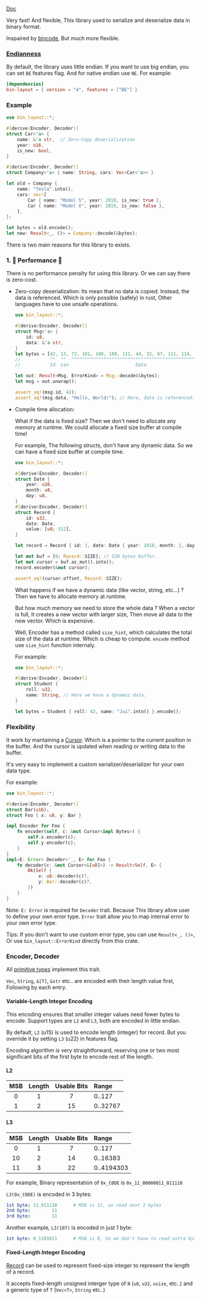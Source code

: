 [Doc](https://docs.rs/bin-layout/)

Very fast! And flexible, This library used to serialize and deserialize data in binary format.

Inspaired by [bincode](https://github.com/bincode-org/bincode), But much more flexible.

### [Endianness](https://en.wikipedia.org/wiki/Endianness)

By default, the library uses little endian.
If you want to use big endian, you can set `BE` features flag. And for native endian use `NE`. For example:

```toml
[dependencies]
bin-layout = { version = "4", features = ["BE"] }
```

### Example

```rust
use bin_layout::*;

#[derive(Encoder, Decoder)]
struct Car<'a> {
    name: &'a str,  // Zero-Copy deserialization
    year: u16,
    is_new: bool,
}

#[derive(Encoder, Decoder)]
struct Company<'a> { name: String, cars: Vec<Car<'a>> }

let old = Company {
    name: "Tesla".into(),
    cars: vec![
        Car { name: "Model S", year: 2018, is_new: true },
        Car { name: "Model X", year: 2019, is_new: false },
    ],
};

let bytes = old.encode();
let new: Result<_, ()> = Company::decode(&bytes);
```

There is two main reasons for this library to exists. 

### 1. 🚀 Performance 🚀  

There is no performance penalty for using this library. Or we can say there is zero-cost.

- Zero-copy deserialization:
    Its mean that no data is copied. Instead, the data is referenced.
    Which is only possible (safely) in rust, Other languages have to use unsafe operations.
    
    ```rust
    use bin_layout::*;

    #[derive(Encoder, Decoder)]
    struct Msg<'a> {
        id: u8,
        data: &'a str,
    }
    let bytes = [42, 13, 72, 101, 108, 108, 111, 44, 32, 87, 111, 114, 108, 100, 33];
    //           ^^  ^^  ^^^^^^^^^^^^^^^^^^^^^^^^^^^^^^^^^^^^^^^^^^^^^^^^^^^^^^^^^^
    //           Id  Len                         Data

    let out: Result<Msg, ErrorKind> = Msg::decode(&bytes);
    let msg = out.unwrap();

    assert_eq!(msg.id, 42);
    assert_eq!(msg.data, "Hello, World!"); // Here, data is referenced.
    ```

- Compile time allocation:

    What if the data is fixed size? Then we don't need to allocate any memory at runtime.
    We could allocate a fixed size buffer at compile time!

    For example, The following structs, don't have any dynamic data. So we can have a fixed size buffer at compile time.

    ```rust
    use bin_layout::*;

    #[derive(Encoder, Decoder)]
    struct Date {
        year: u16,
        month: u8,
        day: u8,
    }
    #[derive(Encoder, Decoder)]
    struct Record {
        id: u32,
        date: Date,
        value: [u8; 512],
    }

    let record = Record { id: 1, date: Date { year: 2018, month: 1, day: 1 }, value: [0; 512] };

    let mut buf = [0; Record::SIZE]; // 520 bytes buffer.
    let mut cursor = buf.as_mut().into();
    record.encoder(&mut cursor);

    assert_eq!(cursor.offset, Record::SIZE);
    ```

    What happens if we have a dynamic data (like vector, string, etc...) ? Then we have to allocate memory at runtime.
    
    But how much memory we need to store the whole data ? When a vector is full, It creates a new vector with larger size, Then move all data to the new vector. Which is expensive.

    Well, Encoder has a method called `size_hint`, which calculates the total size of the data at runtime. Which is cheap to compute. `encode` method use `size_hint` function internaly.

    For example:

    ```rust
    use bin_layout::*;

    #[derive(Encoder, Decoder)]
    struct Student {
        roll: u32,
        name: String, // Here we have a dynamic data.
    }

    let bytes = Student { roll: 42, name: "Jui".into() }.encode();
    ```


###  Flexibility

It work by mantaining a [Cursor](https://docs.rs/bin-layout/latest/bin_layout/struct.Cursor.html). Which is a pointer to the current position in the buffer.
And the cursor is updated when reading or writing data to the buffer.

It's very easy to implement a custom serializer/deserializer for your own data type.

For example:

```rust
use bin_layout::*;

#[derive(Encoder, Decoder)]
struct Bar(u16);
struct Foo { x: u8, y: Bar }

impl Encoder for Foo {
    fn encoder(self, c: &mut Cursor<impl Bytes>) {
        self.x.encoder(c);
        self.y.encoder(c);
    }
}
impl<E: Error> Decoder<'_, E> for Foo {
    fn decoder(c: &mut Cursor<&[u8]>) -> Result<Self, E> {
        Ok(Self {
            x: u8::decoder(c)?,
            y: Bar::decoder(c)?,
        })
    }
}
```

Note: `E: Error` is required for `Decoder` trait. Because This library allow user to define your own error type. `Error` trait allow you to map internal error to your own error type.

Tips: If you don't want to use custom error type, you can use `Result<_, ()>`, Or use `bin_layout::ErrorKind` directly from this crate.

### Encoder, Decoder

All [primitive types](https://doc.rust-lang.org/stable/rust-by-example/primitives.html) implement this trait.

`Vec`, `String`, `&[T]`, `&str` etc.. are encoded with their length value first, Following by each entry.

#### Variable-Length Integer Encoding

This encoding ensures that smaller integer values need fewer bytes to encode. Support types are `L2` and `L3`, both are encoded in little endian.

By default, `L2` (u15) is used to encode length (integer) for record. But you override it by setting `L3` (u22) in features flag.
 
Encoding algorithm is very straightforward, reserving one or two most significant bits of the first byte to encode rest of the length.

#### L2

|  MSB  | Length | Usable Bits | Range    |
| :---: | :----: | :---------: | :------- |
|   0   |   1    |      7      | 0..127   |
|   1   |   2    |     15      | 0..32767 |

#### L3

|  MSB  | Length | Usable Bits | Range      |
| :---: | :----: | :---------: | :--------- |
|   0   |   1    |      7      | 0..127     |
|  10   |   2    |     14      | 0..16383   |
|  11   |   3    |     22      | 0..4194303 |

 
For example, Binary representation of `0x_C0DE` is `0x_11_00000011_011110`
 
`L3(0x_C0DE)` is encoded in 3 bytes:
 
```yml
1st byte: 11_011110      # MSB is 11, so read next 2 bytes
2nd byte:        11
3rd byte:        11
```

Another example, `L3(107)` is encoded in just 1 byte:

```yml
1st byte: 0_1101011      # MSB is 0, So we don't have to read extra bytes.
```

#### Fixed-Length Integer Encoding

[Record](https://docs.rs/bin-layout/latest/bin_layout/struct.Record.html) can be used to represent fixed-size integer to represent the length of a record.

It accepts fixed-length unsigned interger type of `N` (`u8`, `u32`, `usize`, etc..) and a generic type of `T` (`Vec<T>`, `String` etc..)
